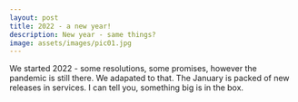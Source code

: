 ```yaml
---
layout: post
title: 2022 - a new year!
description: New year - same things?
image: assets/images/pic01.jpg
---
```


We started 2022 - some resolutions, some promises, however the pandemic is still there. We adapated to that. The January is packed of new releases in services. I can tell you, something big is in the box.
